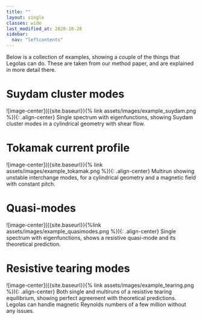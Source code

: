```yaml
---
title: ""
layout: single
classes: wide
last_modified_at: 2020-10-28
sidebar:
  nav: "leftcontents"
---
```

Below is a collection of examples, showing a couple of the things that Legolas can do. These are taken from our method
paper, and are explained in more detail there.

# Suydam cluster modes

![image-center]({{site.baseurl}}{% link assets/images/example_suydam.png %}){: .align-center}
Single spectrum with eigenfunctions, showing Suydam cluster modes in a cylindrical geometry with shear flow.


# Tokamak current profile

![image-center]({{site.baseurl}}{% link assets/images/example_tokamak.png %}){: .align-center}
Multirun showing unstable interchange modes, for a cylindrical geometry and a magnetic field with constant pitch.


# Quasi-modes

![image-center]({{site.baseurl}}{%link assets/images/example_quasimodes.png %}){: .align-center}
Single spectrum with eigenfunctions, shows a resistive quasi-mode and its theoretical prediction.


# Resistive tearing modes
![image-center]({{site.baseurl}}{% link assets/images/example_tearing.png %}){: .align-center}
Both single and multiruns of a resistive tearing equilibrium, showing perfect agreement with theoretical predictions.
Legolas can handle magnetic Reynolds numbers of a few million without any issues.
